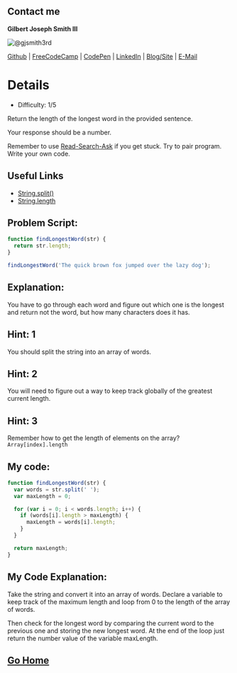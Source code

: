 ## Contact me
**Gilbert Joseph Smith III**

![@gjsmith3rd](https://avatars0.githubusercontent.com/gjsmith3rd?&s=128)

[Github](https://github.com/gjsmith3rd) | [FreeCodeCamp](http://www.freecodecamp.com/gjsmith3rd) |  [CodePen](http://codepen.io/gjsmith3rd/) | [LinkedIn](https://www.linkedin.com/in/gjsmith3rd) | [Blog/Site](https://gjsmith3rd.github.io/) | [E-Mail](mailto:contact@mobileCreature.com)

# Details
- Difficulty: 1/5

Return the length of the longest word in the provided sentence.

Your response should be a number.

Remember to use [ Read-Search-Ask](http://github.com/FreeCodeCamp/freecodecamp/wiki/How-to-get-help-when-you-get-stuck) if you get stuck. Try to pair program. Write your own code.

## Useful Links
- [String.split()](https://developer.mozilla.org/en-US/docs/Web/JavaScript/Reference/Global_Objects/String/split)
- [String.length](https://developer.mozilla.org/en-US/docs/Web/JavaScript/Reference/Global_Objects/String/length)

## Problem Script:

```js
function findLongestWord(str) {
  return str.length;
}

findLongestWord('The quick brown fox jumped over the lazy dog');
```

## Explanation:
You have to go through each word and figure out which one is the longest and return not the word, but how many characters does it has.

## Hint: 1
You should split the string into an array of words.

## Hint: 2
You will need to figure out a way to keep track globally of the greatest current length.

## Hint: 3
Remember how to get the length of elements on the array? `Array[index].length`

## My code:

```js
function findLongestWord(str) {
  var words = str.split(' ');
  var maxLength = 0;

  for (var i = 0; i < words.length; i++) {
    if (words[i].length > maxLength) {
      maxLength = words[i].length;
    }
  }

  return maxLength;
}
```

## My Code Explanation:
Take the string and convert it into an array of words. Declare a variable to keep track of the maximum length and loop from 0 to the length of the array of words.

Then check for the longest word by comparing the current word to the previous one and storing the new longest word. At the end of the loop just return the number value of the variable maxLength.

## [Go Home](https://github.com/Rafase282/My-FreeCodeCamp-Code/wiki)
